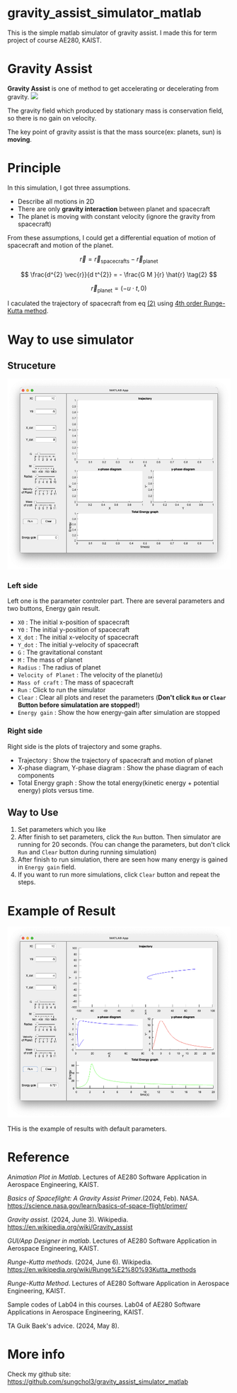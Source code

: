 # gravity_assist_simulator_matlab
This is the simple matlab simulator of gravity assist. I made this for term project of course AE280, KAIST.

# Gravity Assist
**Gravity Assist** is one of method to get accelerating or decelerating from gravity.
<img src="https://science.nasa.gov/wp-content/uploads/2023/07/04-spacecraft-velocity-420x2821-1.webp?w=2560&format=webp">

The gravity field which produced by stationary mass is conservation field, so there is no gain on velocity.

The key point of gravity assist is that the mass source(ex: planets, sun) is **moving**.

# Principle
In this simulation, I got three assumptions.
- Describe all motions in 2D
- There are only **gravity interaction** between planet and spacecraft
- The planet is moving with constant velocity (ignore the gravity from spacecraft)

From these assumptions, I could get a differential equation of motion of spacecraft and motion of the planet.

$$ \vec{r} = \vec{r}_{\text{spacecrafts}} - \vec{r}_{\text{planet}} \tag{1} $$

<a name="eq-2">

$$ \frac{d^{2} \vec{r}}{d t^{2}} = - \frac{G M }{r} \hat{r} \tag{2} $$

</a>

$$ \vec{r}_{\text{planet}} = (-u \cdot t, 0) \tag{3} $$

I caculated the trajectory of spacecraft from eq [(2)](#eq-2) using [4th order Runge-Kutta method][1].

# Way to use simulator
## Struceture
![My Simulator capture](Simulator_capture.png)
### Left side
Left one is the parameter controler part. There are several parameters and two buttons, Energy gain result.
- `X0` : The initial x-position of spacecraft
- `Y0` : The initial y-position of spacecraft
- `X_dot` : The initial x-velocity of spacecraft
- `Y_dot` : The initial y-velocity of spacecraft
- `G` : The gravitational constant
- `M` : The mass of planet
- `Radius` : The radius of planet
- `Velocity of Planet` : The velocity of the planet($u$)
- `Mass of craft` : The mass of spacecraft
- `Run` : Click to run the simulator
- `Clear` : Clear all plots and reset the parameters (**Don't click `Run` or `Clear` Button before simulatation are stopped!**)
- `Energy gain` : Show the how energy-gain after simulation are stopped

### Right side
Right side is the plots of trajectory and some graphs.
- Trajectory : Show the trajectory of spacecraft and motion of planet
- X-phase diagram, Y-phase diagram : Show the phase diagram of each components
- Total Energy graph : Show the total energy(kinetic energy + potential energy) plots versus time.

## Way to Use
1. Set parameters which you like
2. After finish to set parameters, click the `Run` button. Then simulator are running for 20 seconds. (You can change the parameters, but don't click `Run` and `Clear` button during running simulation)
3. After finish to run simulation, there are seen how many energy is gained in `Energy gain` field.
4. If you want to run more simulations, click `Clear` button and repeat the steps.

# Example of Result
![example result](Example_of_result_of_simulator.png)

THis is the example of results with default parameters.

[1]: https://en.wikipedia.org/wiki/Runge–Kutta_methods

# Reference
*Animation Plot in Matlab*. Lectures of AE280 Software Application in Aerospace Engineering, KAIST.

*Basics of Spacefilght: A Gravity Assist Primer*.(2024, Feb). NASA. https://science.nasa.gov/learn/basics-of-space-flight/primer/

*Gravity assist*. (2024, June 3). Wikipedia. https://en.wikipedia.org/wiki/Gravity_assist

*GUI/App Designer in matlab*. Lectures of AE280 Software Application in Aerospace Engineering, KAIST.

*Runge-Kutta methods*. (2024, June 6). Wikipedia. https://en.wikipedia.org/wiki/Runge%E2%80%93Kutta_methods

*Runge-Kutta Method*. Lectures of AE280 Software Application in Aerospace Engineering, KAIST.

Sample codes of Lab04 in this courses. Lab04 of AE280 Software Applications in Aerospace Engineering, KAIST.

TA Guik Baek's advice. (2024, May 8).

# More info
Check my github site: https://github.com/sungchol3/gravity_assist_simulator_matlab